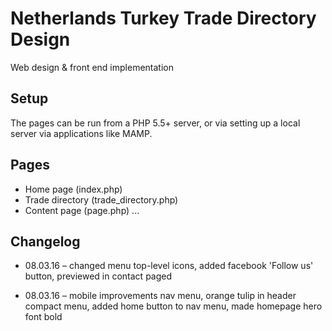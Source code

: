 # Netherlands Turkey Trade Directory Design
Web design & front end implementation


## Setup

The pages can be run from a PHP 5.5+ server, or via setting up a local server via applications like MAMP.


## Pages

* Home page (index.php)
* Trade directory (trade_directory.php)
* Content page (page.php)
...

## Changelog
* 08.03.16  –  changed menu top-level icons, added facebook 'Follow us' button, previewed in contact paged

* 08.03.16  –  mobile improvements nav menu, orange tulip in header compact menu, added home button to nav menu, made homepage hero font bold
